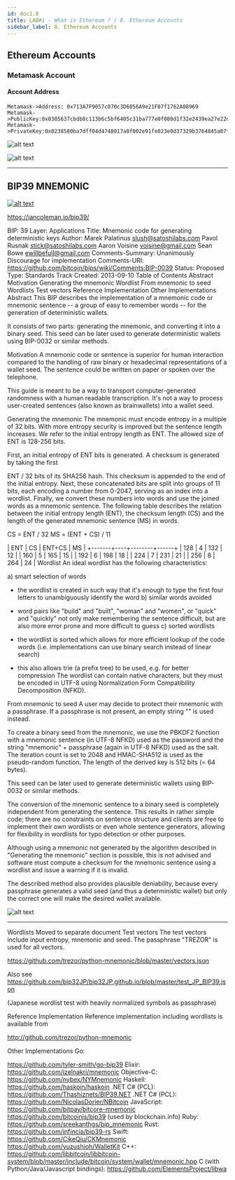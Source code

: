 ```yaml
---
id: doc1.8
title: LAB#1 - What is Ethereum ? / 8. Ethereum Accounts
sidebar_label: 8. Ethereum Accounts
---
```


## Ethereum Accounts

### Metamask Account

#### Account Address


```sequence
Metamask->Address: 0x713A7F9057c070c3D6056A9e21F07f1762A08969
Metamask->PublicKey:0x0305637cbdb8c113b6c5bf6405c31ba777e0f080d1f32e2439ea27e22d7e2d15fa
Metamask->PrivateKey:0x0238580ba7dff04d4748017a8f002e91fe023e0d37329b3764845a07f6e2d299

```

![alt text](.\assets\Imagem8_1.jpg)




![alt text](.\assets\Imagem8_2.jpg)




---



## BIP39 MNEMONIC

[![alt text](.\assets\Imagem8_1.png)](https://iancoleman.io/bip39/)


https://iancoleman.io/bip39/

  BIP: 39
  Layer: Applications
  Title: Mnemonic code for generating deterministic keys
  Author: Marek Palatinus <slush@satoshilabs.com>
          Pavol Rusnak <stick@satoshilabs.com>
          Aaron Voisine <voisine@gmail.com>
          Sean Bowe <ewillbefull@gmail.com>
  Comments-Summary: Unanimously Discourage for implementation
  Comments-URI: https://github.com/bitcoin/bips/wiki/Comments:BIP-0039
  Status: Proposed
  Type: Standards Track
  Created: 2013-09-10
Table of Contents
Abstract
Motivation
Generating the mnemonic
Wordlist
From mnemonic to seed
Wordlists
Test vectors
Reference Implementation
Other Implementations
Abstract
This BIP describes the implementation of a mnemonic code or mnemonic sentence -- a group of easy to remember words -- for the generation of deterministic wallets.

It consists of two parts: generating the mnemonic, and converting it into a binary seed. This seed can be later used to generate deterministic wallets using BIP-0032 or similar methods.

Motivation
A mnemonic code or sentence is superior for human interaction compared to the handling of raw binary or hexadecimal representations of a wallet seed. The sentence could be written on paper or spoken over the telephone.

This guide is meant to be a way to transport computer-generated randomness with a human readable transcription. It's not a way to process user-created sentences (also known as brainwallets) into a wallet seed.

Generating the mnemonic
The mnemonic must encode entropy in a multiple of 32 bits. With more entropy security is improved but the sentence length increases. We refer to the initial entropy length as ENT. The allowed size of ENT is 128-256 bits.

First, an initial entropy of ENT bits is generated. A checksum is generated by taking the first

ENT / 32
bits of its SHA256 hash. This checksum is appended to the end of the initial entropy. Next, these concatenated bits are split into groups of 11 bits, each encoding a number from 0-2047, serving as an index into a wordlist. Finally, we convert these numbers into words and use the joined words as a mnemonic sentence.
The following table describes the relation between the initial entropy length (ENT), the checksum length (CS) and the length of the generated mnemonic sentence (MS) in words.

CS = ENT / 32
MS = (ENT + CS) / 11

|  ENT  | CS | ENT+CS |  MS  |
+-------+----+--------+------+
|  128  |  4 |   132  |  12  |
|  160  |  5 |   165  |  15  |
|  192  |  6 |   198  |  18  |
|  224  |  7 |   231  |  21  |
|  256  |  8 |   264  |  24  |
Wordlist
An ideal wordlist has the following characteristics:

a) smart selection of words

   - the wordlist is created in such way that it's enough to type the first four
     letters to unambiguously identify the word
b) similar words avoided

   - word pairs like "build" and "built", "woman" and "women", or "quick" and "quickly"
     not only make remembering the sentence difficult, but are also more error
     prone and more difficult to guess
c) sorted wordlists

   - the wordlist is sorted which allows for more efficient lookup of the code words
     (i.e. implementations can use binary search instead of linear search)
   - this also allows trie (a prefix tree) to be used, e.g. for better compression
The wordlist can contain native characters, but they must be encoded in UTF-8 using Normalization Form Compatibility Decomposition (NFKD).

From mnemonic to seed
A user may decide to protect their mnemonic with a passphrase. If a passphrase is not present, an empty string "" is used instead.

To create a binary seed from the mnemonic, we use the PBKDF2 function with a mnemonic sentence (in UTF-8 NFKD) used as the password and the string "mnemonic" + passphrase (again in UTF-8 NFKD) used as the salt. The iteration count is set to 2048 and HMAC-SHA512 is used as the pseudo-random function. The length of the derived key is 512 bits (= 64 bytes).

This seed can be later used to generate deterministic wallets using BIP-0032 or similar methods.

The conversion of the mnemonic sentence to a binary seed is completely independent from generating the sentence. This results in rather simple code; there are no constraints on sentence structure and clients are free to implement their own wordlists or even whole sentence generators, allowing for flexibility in wordlists for typo detection or other purposes.

Although using a mnemonic not generated by the algorithm described in "Generating the mnemonic" section is possible, this is not advised and software must compute a checksum for the mnemonic sentence using a wordlist and issue a warning if it is invalid.

The described method also provides plausible deniability, because every passphrase generates a valid seed (and thus a deterministic wallet) but only the correct one will make the desired wallet available.




![alt text](.\assets\Imagem8_3.jpg)


---
Wordlists
Moved to separate document
Test vectors
The test vectors include input entropy, mnemonic and seed. The passphrase "TREZOR" is used for all vectors.

https://github.com/trezor/python-mnemonic/blob/master/vectors.json

Also see https://github.com/bip32JP/bip32JP.github.io/blob/master/test_JP_BIP39.json

(Japanese wordlist test with heavily normalized symbols as passphrase)

Reference Implementation
Reference implementation including wordlists is available from

http://github.com/trezor/python-mnemonic

Other Implementations
Go:

https://github.com/tyler-smith/go-bip39
Elixir:
https://github.com/izelnakri/mnemonic
Objective-C:
https://github.com/nybex/NYMnemonic
Haskell:
https://github.com/haskoin/haskoin
.NET C# (PCL):
https://github.com/Thashiznets/BIP39.NET
.NET C# (PCL):
https://github.com/NicolasDorier/NBitcoin
JavaScript:
https://github.com/bitpay/bitcore-mnemonic
https://github.com/bitcoinjs/bip39 (used by blockchain.info)
Ruby:
https://github.com/sreekanthgs/bip_mnemonic
Rust:
https://github.com/infincia/bip39-rs
Swift:
https://github.com/CikeQiu/CKMnemonic
https://github.com/yuzushioh/WalletKit
C++:
https://github.com/libbitcoin/libbitcoin-system/blob/master/include/bitcoin/system/wallet/mnemonic.hpp
C (with Python/Java/Javascript bindings):
https://github.com/ElementsProject/libwa